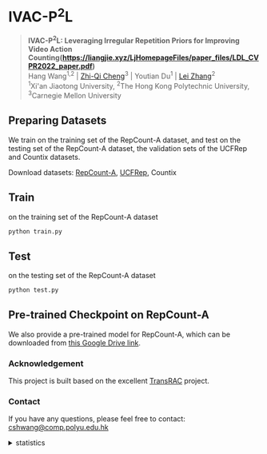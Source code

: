 # IVAC-P<sup>2</sup>L

> **IVAC-P<sup>2</sup>L: Leveraging Irregular Repetition Priors for Improving Video Action Counting(https://liangjie.xyz/LjHomepageFiles/paper_files/LDL_CVPR2022_paper.pdf)** <br>
> Hang Wang<sup>1,2</sup> | 
[Zhi-Qi Cheng](https://github.com/zhiqicheng)<sup>3</sup> |
Youtian Du<sup>1</sup> |
[Lei Zhang](https://www4.comp.polyu.edu.hk/~cslzhang/)<sup>2</sup> <br>
<sup>1</sup>Xi'an Jiaotong University, <sup>2</sup>The Hong Kong Polytechnic University, <sup>3</sup>Carnegie Mellon University <br>


## Preparing Datasets
We train on the training set of the RepCount-A dataset, and test on the testing set of the RepCount-A dataset, the validation sets of the UCFRep and Countix datasets.

Download datasets: [RepCount-A](https://svip-lab.github.io/dataset/RepCount_dataset.html), [UCFRep](https://www.crcv.ucf.edu/data/UCF101.php), Countix

## Train

on the training set of the RepCount-A dataset
```bash
python train.py
```

## Test

on the testing set of the RepCount-A dataset
```bash
python test.py
```

## Pre-trained Checkpoint on RepCount-A

We also provide a pre-trained model for RepCount-A, which can be downloaded from [this Google Drive link](https://drive.google.com/file/d/1gFUhs-Kjacpy6wMxvIi0B4VnVlAlxnhP/view?usp=sharing).

### Acknowledgement
This project is built based on the excellent [TransRAC](https://github.com/SvipRepetitionCounting/TransRAC) project.


### Contact
If you have any questions, please feel free to contact: cshwang@comp.polyu.edu.hk


<details>
<summary>statistics</summary>

<a href="https://info.flagcounter.com/aecG"><img src="https://s01.flagcounter.com/mini/aecG/bg_FFFFFF/txt_000000/border_CCCCCC/flags_0/" alt="Flag Counter" border="0"></a>

</details>

